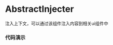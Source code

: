 # AbstractInjecter

注入上下文，可以通过该组件注入内容到相关ui组件中

### 代码演示

<AppCodebox 
  console="true"
  src="src/abstract-injecter/demo/index" 
  title="基本用法" 
  desc="通过配置注入内容" 
/>
